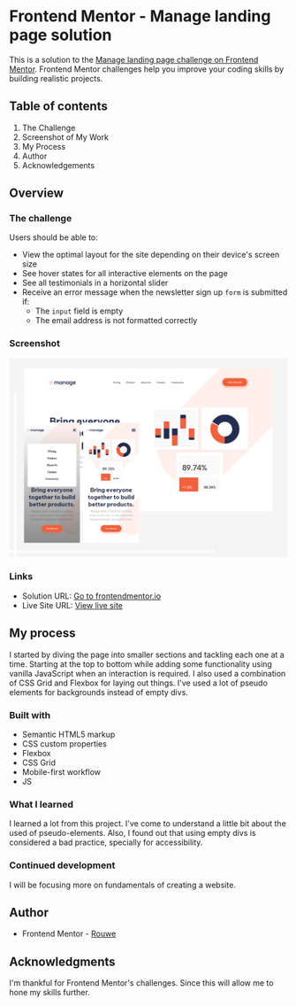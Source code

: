 # Frontend Mentor - Manage landing page solution

This is a solution to the [Manage landing page challenge on Frontend Mentor](https://www.frontendmentor.io/challenges/manage-landing-page-SLXqC6P5). Frontend Mentor challenges help you improve your coding skills by building realistic projects.

## Table of contents

1. The Challenge
1. Screenshot of My Work
1. My Process
1. Author
1. Acknowledgements

## Overview

### The challenge

Users should be able to:

- View the optimal layout for the site depending on their device's screen size
- See hover states for all interactive elements on the page
- See all testimonials in a horizontal slider
- Receive an error message when the newsletter sign up `form` is submitted if:
  - The `input` field is empty
  - The email address is not formatted correctly

### Screenshot

![My Solution](design/MyPreview.png)

### Links

- Solution URL: [Go to frontendmentor.io](https://www.frontendmentor.io/solutions/responsive-landing-page-using-css-grid-OwcriuDAO)
- Live Site URL: [View live site](https://rouwe.github.io/fem_manage_landing_page/)

## My process

I started by diving the page into smaller sections and tackling each one at a time. Starting at the top to bottom while adding some functionality using vanilla JavaScript when an interaction is required. I also used a combination of CSS Grid and Flexbox for laying out things. I've used a lot of pseudo elements for backgrounds instead of empty divs.

### Built with

- Semantic HTML5 markup
- CSS custom properties
- Flexbox
- CSS Grid
- Mobile-first workflow
- JS

### What I learned

I learned a lot from this project. I've come to understand a little bit about the used of pseudo-elements. Also, I found out that using empty divs is considered a bad practice, specially for accessibility.

### Continued development

I will be focusing more on fundamentals of creating a website.

## Author

- Frontend Mentor - [Rouwe](https://www.frontendmentor.io/profile/rouwe)

## Acknowledgments

I'm thankful for Frontend Mentor's challenges. Since this will allow me to hone my skills further.
